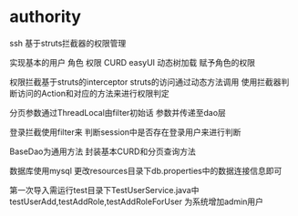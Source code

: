 # authority
ssh 基于struts拦截器的权限管理 

实现基本的用户 角色 权限 CURD 
easyUI 动态树加载  赋予角色的权限 

权限拦截基于struts的interceptor  struts的访问通过动态方法调用 使用拦截器判断访问的Action和对应的方法来进行权限判定

分页参数通过ThreadLocal由filter初始话 参数并传递至dao层

登录拦截使用filter来 判断session中是否存在登录用户来进行判断  

BaseDao为通用方法 封装基本CURD和分页查询方法

数据库使用mysql 更改resources目录下db.properties中的数据连接信息即可

第一次导入需运行test目录下TestUserService.java中 testUserAdd,testAddRole,testAddRoleForUser 为系统增加admin用户


